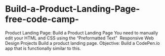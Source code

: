# Build-a-Product-Landing-Page-free-code-camp-
Product Landing Page: Build a Product Landing Page You need to manually edit your HTML and CSS using the “Preformatted Text"  Responsive Web Design Projects Build a product landing page. Objective: Build a CodePen.io app that is functionally similar to this.
